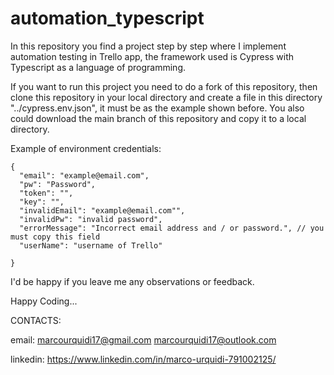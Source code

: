 # automation_typescript

In this repository you find a project step by step where I implement automation testing in Trello app, the framework used is Cypress with Typescript as a language of programming.

If you want to run this project  you need to do a fork of this repository, then clone this repository in your local directory  and create a file in this directory "../cypress.env.json", it must be as the example shown before. You also could download the main branch of this repository and copy it to a local directory. 

Example of environment credentials:
```
{
  "email": "example@email.com",
  "pw": "Password",
  "token": "",
  "key": "",
  "invalidEmail": "example@email.com"",
  "invalidPw": "invalid password",
  "errorMessage": "Incorrect email address and / or password.", // you must copy this field
  "userName": "username of Trello"

}
```

I'd be happy if you leave me any observations or feedback.

Happy Coding...

CONTACTS:

email: marcourquidi17@gmail.com 
       marcourquidi17@outlook.com

linkedin: https://www.linkedin.com/in/marco-urquidi-791002125/